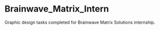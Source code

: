 # Brainwave_Matrix_Intern
Graphic design tasks completed for Brainwave Matrix Solutions internship.
